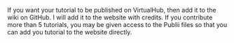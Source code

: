 If you want your tutorial to be published on VirtualHub, then add it to the wiki on GitHub. I will add it to the website with credits. If you contribute more than 5 tutorials, you may be given access to the Publii files so that you can add you tutorial to the website directly.
